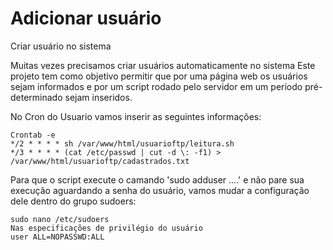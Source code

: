 # Adicionar usuário
Criar usuário no sistema

Muitas vezes precisamos criar usuários automaticamente no sistema
Este projeto tem como objetivo permitir que por uma página web os
usuários sejam informados e por um script rodado pelo servidor em
um período pré-determinado sejam inseridos.

No Cron do Usuario vamos inserir as seguintes informações:

    Crontab -e
    */2 * * * * sh /var/www/html/usuarioftp/leitura.sh
    */3 * * * * (cat /etc/passwd | cut -d \: -f1) > /var/www/html/usuarioftp/cadastrados.txt


Para que o script execute o camando 'sudo adduser ....' e não pare sua execução aguardando a senha do usuário, vamos mudar a configuração dele dentro do grupo sudoers:

    sudo nano /etc/sudoers
    Nas especificações de privilégio do usuário
    user ALL=NOPASSWD:ALL